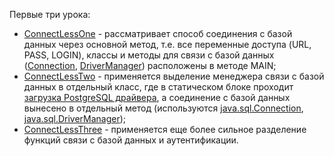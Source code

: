 Первые три урока: 
- [ConnectLessOne](https://github.com/JcoderPaul/JDBC_Practice/blob/master/ConnectLessOne/src/JDBCLessOneApp.java) - рассматривает способ соединения с базой данных через основной метод, т.е. все переменные доступа (URL, PASS, LOGIN), классы и методы для связи с базой данных ([Connection](https://github.com/JcoderPaul/JDBC_Practice/blob/master/Doc/Connection_Interface.txt), [DriverManager](https://github.com/JcoderPaul/JDBC_Practice/blob/master/Doc/DriverManager.txt)) расположены в методе MAIN;
- [ConnectLessTwo](https://github.com/JcoderPaul/JDBC_Practice/blob/master/ConnectLessTwo/src/JDBCLessTwoApp.java) - применяется выделение менеджера связи с базой данных в отдельный класс, где в статическом блоке проходит [загрузка PostgreSQL драйвера](https://github.com/JcoderPaul/JDBC_Practice/blob/master/Doc/Driver_Interface.txt), а соединение с базой данных вынесено в отдельный метод (используются [java.sql.Connection](https://github.com/JcoderPaul/JDBC_Practice/blob/master/Doc/Connection_Interface.txt), [java.sql.DriverManager](https://github.com/JcoderPaul/JDBC_Practice/blob/master/Doc/DriverManager.txt)); 
- [ConnectLessThree](https://github.com/JcoderPaul/JDBC_Practice/tree/master/ConnectLessThree) - применяется еще более сильное разделение функций связи с базой данных и аутентификации.